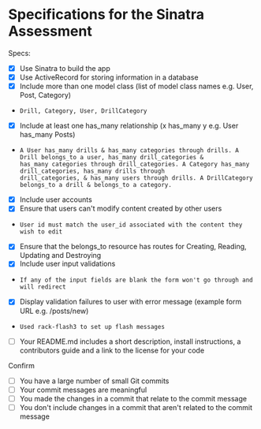 # Specifications for the Sinatra Assessment

Specs:
- [x] Use Sinatra to build the app
- [x] Use ActiveRecord for storing information in a database
- [x] Include more than one model class (list of model class names e.g. User, Post, Category)
-     Drill, Category, User, DrillCategory
- [x] Include at least one has_many relationship (x has_many y e.g. User has_many Posts)
-     A User has_many drills & has_many categories through drills. A Drill belongs_to a user, has_many drill_categories &
      has_many categories through drill_categories. A Category has_many drill_categories, has_many drills through
      drill_categories, & has_many users through drills. A DrillCategory belongs_to a drill & belongs_to a category.
- [x] Include user accounts
- [x] Ensure that users can't modify content created by other users
-     User id must match the user_id associated with the content they wish to edit
- [x] Ensure that the belongs_to resource has routes for Creating, Reading, Updating and Destroying
- [x] Include user input validations
-     If any of the input fields are blank the form won't go through and will redirect
- [x] Display validation failures to user with error message (example form URL e.g. /posts/new)
-     Used rack-flash3 to set up flash messages
- [ ] Your README.md includes a short description, install instructions, a contributors guide and a link to the license for your code

Confirm
- [ ] You have a large number of small Git commits
- [ ] Your commit messages are meaningful
- [ ] You made the changes in a commit that relate to the commit message
- [ ] You don't include changes in a commit that aren't related to the commit message
